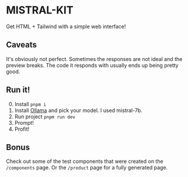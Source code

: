 # MISTRAL-KIT

Get HTML + Tailwind with a simple web interface!

## Caveats

It's obviously not perfect. Sometimes the responses are not ideal and the preview breaks. The code it responds with usually ends up being pretty good.

## Run it!

0. Install `pnpm i`
1. Install [Ollama](https://ollama.ai) and pick your model. I used mistral-7b.
2. Run project `pnpm run dev`
3. Prompt!
4. Profit!

## Bonus

Check out some of the test components that were created on the `/components` page. Or the `/product` page for a fully generated page.